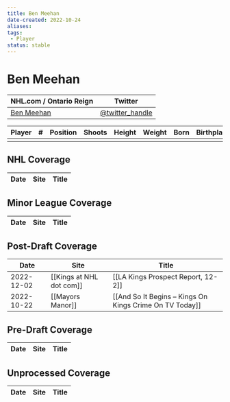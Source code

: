 ```yaml
---
title: Ben Meehan
date-created: 2022-10-24
aliases: 
tags:
 - Player
status: stable
---
```


# Ben Meehan

| NHL.com / Ontario Reign | Twitter                                 |
| ----------------------- | --------------------------------------- |
| [Ben Meehan]()           | [@twitter_handle](https://twitter.com/) | 

| Player | \#  | Position | Shoots | Height | Weight | Born | Birthplace | Draft |
| ------ | --- | -------- | ------ | ------ | ------ | ---- | ---------- | ----- |
|        |     |          |        |        |        |      |            |       |



## NHL  Coverage
| Date | Site | Title |
| ---- | ---- | ----- |



## Minor League Coverage
| Date | Site | Title |
| ---- | ---- | ----- |



## Post-Draft Coverage
| Date       | Site                 | Title                                                   |
| ---------- | -------------------- | ------------------------------------------------------- |
| 2022-12-02 | [[Kings at NHL dot com]] | [[LA Kings Prospect Report, 12-2]]                      |
| 2022-10-22 | [[Mayors Manor]]     | [[And So It Begins – Kings On Kings Crime On TV Today]] |



## Pre-Draft Coverage
| Date | Site | Title |
| ---- | ---- | ----- |


## Unprocessed Coverage
| Date | Site | Title |
| ---- | ---- | ----- |
